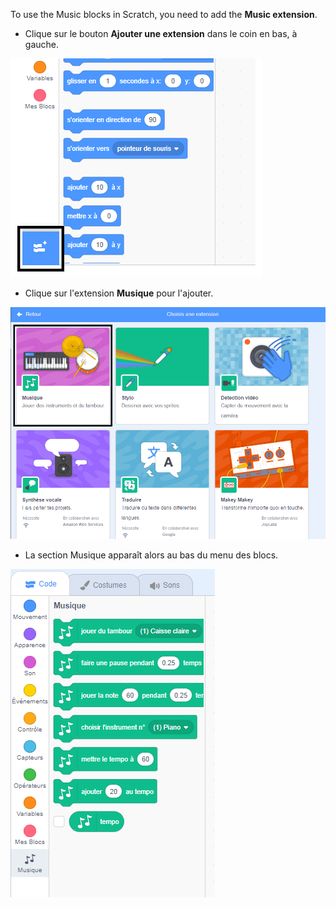 To use the Music blocks in Scratch, you need to add the **Music extension**.

+ Clique sur le bouton **Ajouter une extension** dans le coin en bas, à gauche.

![bouton ajouter une extension en surbrillance](images/add-extension-annotated.png)

+ Clique sur l'extension **Musique** pour l'ajouter.

![music extension highlighted](images/click-music-annotated.png)

+ La section Musique apparaît alors au bas du menu des blocs.

![music extension blocks](images/music-extension-blocks.png)